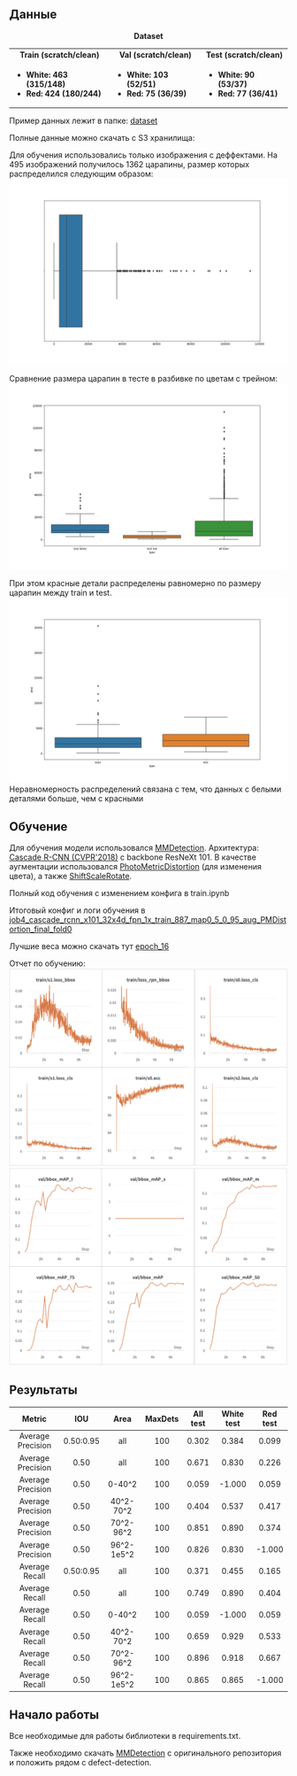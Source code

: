 ## Данные

<div align="center">
  <b>Dataset</b>
</div>
<table align="center">
  <tbody>
    <tr align="center" valign="bottom">
      <td>
        <b>Train (scratch/clean)</b>
      </td>
      <td>
        <b>Val (scratch/clean)</b>
      </td>
      <td>
        <b>Test (scratch/clean)</b>
      </td>
    </tr>
    <tr valign="top">
      <td>
        <ul>
            <li><b>White: 463 (315/148)</b></li>
            <li><b>Red: 424 (180/244)</b></li>
      </ul>
      </td>
      <td>
        <ul>
            <li><b>White: 103 (52/51)</b></li>
            <li><b>Red: 75 (36/39)</b></li>
        </ul>
      </td>
      <td>
        <ul>
            <li><b>White: 90 (53/37)</b></li>
            <li><b>Red: 77 (36/41)</b></li>
        </ul>
      </td>
    </tr>
  </tbody>
</table>

Пример данных  лежит в папке: <a href="https://github.com/karpovaknn/defect_detection/tree/main/dataset">dataset</a>

Полные данные можно скачать с S3 хранилища:

Для обучения использовались только изображения с деффектами. На 495 изображений получилось 1362 царапины, размер которых распределился следующим образом:
![alt text](https://github.com/karpovaknn/defect_detection/blob/main/data/train_distr.png?raw=true)

Сравнение размера царапин в тесте в разбивке по цветам с трейном:
![alt text](https://github.com/karpovaknn/defect_detection/blob/main/data/all_distr.png?raw=true)

При этом красные детали распределены равномерно по размеру царапин между train и test. 
![alt text](https://github.com/karpovaknn/defect_detection/blob/main/data/red_distr.png?raw=true)
Неравномерность распределений связана с тем, что данных с белыми деталями больше, чем с красными


## Обучение

Для обучения модели использовался <a href="https://github.com/open-mmlab/mmdetection">MMDetection</a>. 
Архитектура: <a href="https://github.com/open-mmlab/mmdetection/tree/master/configs/cascade_rcnn">Cascade R-CNN (CVPR'2018)</a> с backbone ResNeXt 101.
В качестве аугментации использовался <a href="https://mmdetection.readthedocs.io/en/latest/_modules/mmdet/datasets/pipelines/transforms.html#PhotoMetricDistortion">PhotoMetricDistortion</a> (для изменения цвета), а также <a href="https://vfdev-5-albumentations.readthedocs.io/en/docs_pytorch_fix/_modules/albumentations/augmentations/transforms.html#ShiftScaleRotate">ShiftScaleRotate</a>.

Полный код обучения с изменением конфига в train.ipynb

Итоговый конфиг и логи обучения в <a href="https://github.com/karpovaknn/defect_detection/tree/main/job4_cascade_rcnn_x101_32x4d_fpn_1x_train_887_map0_5_0_95_aug_PMDistortion_final_fold0">job4_cascade_rcnn_x101_32x4d_fpn_1x_train_887_map0_5_0_95_aug_PMDistortion_final_fold0</a> 

Лучшие веса можно скачать тут <a href="https://wandb.ai/karpovaknn/defect_detection/artifacts/model/models_files_cascade_rcnn_x101_32x4d_fpn_1x_train_887_map0_5_0_95_aug_PMDistortion_final_fold0_job4/1815f94ab8c660b8c55e/files">epoch_16</a> 

Отчет по обучению:
![alt text](https://github.com/karpovaknn/defect_detection/blob/main/report/train.png?raw=true)
![alt text](https://github.com/karpovaknn/defect_detection/blob/main/report/val.png?raw=true)

## Результаты

|  Metric  | IOU     | Area     | MaxDets        |   All test        |   White test        |   Red test        |
| :------: | :-----: | :------: | :------------: | :----: |:------------: | :----: |  
|  Average Precision   |  0.50:0.95    |   all    |      100          | 0.302  | 0.384  | 0.099 |
|  Average Precision   |  0.50    |   all    |      100               | 0.671  | 0.830  | 0.226 |
|  Average Precision   |  0.50    |   0-40^2    |      100            | 0.059  | -1.000 | 0.059 |
|  Average Precision   |  0.50    |   40^2-70^2    |      100         | 0.404  | 0.537  | 0.417 |
|  Average Precision   |  0.50    |   70^2-96^2    |      100         | 0.851  | 0.890  | 0.374 |
|  Average Precision   |  0.50    |   96^2-1e5^2   |      100         | 0.826  | 0.830  | -1.000 |
|  Average Recall      |  0.50:0.95    |   all    |      100          | 0.371  | 0.455  | 0.165 |
|  Average Recall      |  0.50    |   all    |      100               | 0.749  | 0.890  | 0.404 |
|  Average Recall      |  0.50    |   0-40^2    |      100            | 0.059  | -1.000 | 0.059 |
|  Average Recall      |  0.50    |   40^2-70^2    |      100         | 0.659  | 0.929  | 0.533 |
|  Average Recall      |  0.50    |   70^2-96^2    |      100         | 0.896  | 0.918  | 0.667 |
|  Average Recall      |  0.50    |   96^2-1e5^2   |      100         | 0.865  | 0.865  | -1.000 |

## Начало работы

Все необходимые для работы библиотеки в requirements.txt.

Также необходимо скачать <a href="https://github.com/open-mmlab/mmdetection">MMDetection</a> с оригинального репозитория и положить рядом с defect-detection.